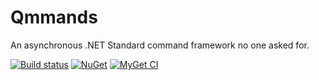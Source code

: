 # Qmmands
An asynchronous .NET Standard command framework no one asked for.

[![Build status](https://ci.appveyor.com/api/projects/status/s4plxkt0isqpm7mo?svg=true)](https://ci.appveyor.com/project/Quahu/qmmands)
[![NuGet](https://img.shields.io/nuget/v/Qmmands.svg)](https://www.nuget.org/packages/Qmmands/)
[![MyGet CI](https://img.shields.io/myget/qmmands/v/Qmmands.svg)](https://www.myget.org/feed/qmmands/package/nuget/Qmmands)
